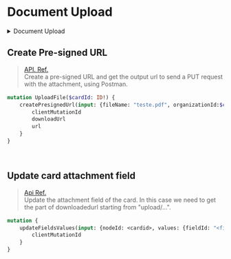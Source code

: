 # Document Upload

<details><summary>Document Upload</summary>
<p>
Document Upload Flow

![img_1.png](img/img_1.png)
</p>
</details>

## Create Pre-signed URL

> [API. Ref.](https://api-docs.pipefy.com/reference/mutations/createPresignedUrl/)  
> Create a pre-signed URL and get the output url to send a PUT request with the attachment, using Postman.

```graphql
mutation UploadFile($cardId: ID!) {
    createPresignedUrl(input: {fileName: "teste.pdf", organizationId:$cardId}) {
        clientMutationId
        downloadUrl
        url
    }
}
```

<br>

## Update card attachment field

>[Api Ref.]( https://api-docs.pipefy.com/reference/mutations/updateFieldsValues/)   
> Update the attachment field of the card. In this case we need to get the part of downloadedurl starting from "upload/…".

```graphql
mutation {
    updateFieldsValues(input: {nodeId: <cardid>, values: {fieldId: "<field_attachment>", value:["uploads/63c330ba-9747-456d-8862-f616436ea1e8/teste.pdf"], operation: ADD}}) {
        clientMutationId
    }
}
```

<br>

